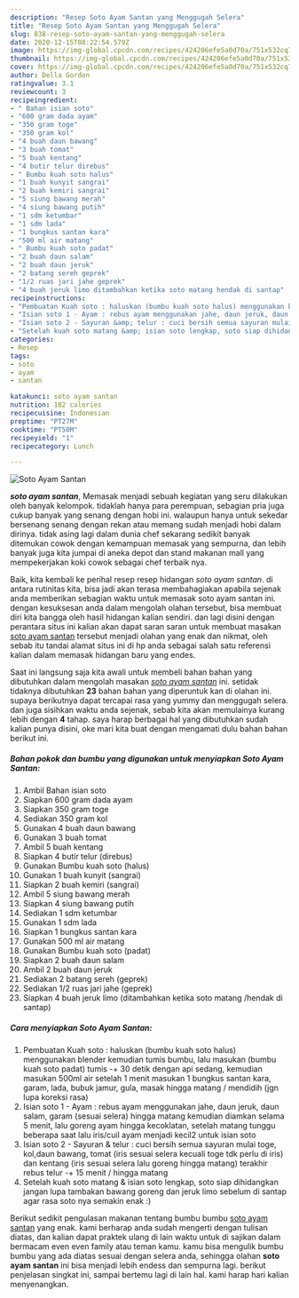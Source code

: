 ```yaml
---
description: "Resep Soto Ayam Santan yang Menggugah Selera"
title: "Resep Soto Ayam Santan yang Menggugah Selera"
slug: 838-resep-soto-ayam-santan-yang-menggugah-selera
date: 2020-12-15T08:22:54.579Z
image: https://img-global.cpcdn.com/recipes/424206efe5a0d70a/751x532cq70/soto-ayam-santan-foto-resep-utama.jpg
thumbnail: https://img-global.cpcdn.com/recipes/424206efe5a0d70a/751x532cq70/soto-ayam-santan-foto-resep-utama.jpg
cover: https://img-global.cpcdn.com/recipes/424206efe5a0d70a/751x532cq70/soto-ayam-santan-foto-resep-utama.jpg
author: Della Gordon
ratingvalue: 3.1
reviewcount: 3
recipeingredient:
- " Bahan isian soto"
- "600 gram dada ayam"
- "350 gram toge"
- "350 gram kol"
- "4 buah daun bawang"
- "3 buah tomat"
- "5 buah kentang"
- "4 butir telur direbus"
- " Bumbu kuah soto halus"
- "1 buah kunyit sangrai"
- "2 buah kemiri sangrai"
- "5 siung bawang merah"
- "4 siung bawang putih"
- "1 sdm ketumbar"
- "1 sdm lada"
- "1 bungkus santan kara"
- "500 ml air matang"
- " Bumbu kuah soto padat"
- "2 buah daun salam"
- "2 buah daun jeruk"
- "2 batang sereh geprek"
- "1/2 ruas jari jahe geprek"
- "4 buah jeruk limo ditambahkan ketika soto matang hendak di santap"
recipeinstructions:
- "Pembuatan Kuah soto : haluskan (bumbu kuah soto halus) menggunakan blender kemudian tumis bumbu, lalu masukan (bumbu kuah soto padat) tumis -+ 30 detik dengan api sedang, kemudian masukan 500ml air setelah 1 menit masukan 1 bungkus santan kara, garam, lada, bubuk jamur, gula, masak hingga matang / mendidih (jgn lupa koreksi rasa)"
- "Isian soto 1 - Ayam : rebus ayam menggunakan jahe, daun jeruk, daun salam, garam (sesuai selera) hingga matang kemudian diamkan selama 5 menit, lalu goreng ayam hingga kecoklatan, setelah matang tunggu beberapa saat lalu iris/cuil ayam menjadi kecil2 untuk isian soto"
- "Isian soto 2 - Sayuran &amp; telur : cuci bersih semua sayuran mulai toge, kol,daun bawang, tomat (iris sesuai selera kecuali toge tdk perlu di iris) dan kentang (iris sesuai selera lalu goreng hingga matang) terakhir rebus telur -+ 15 menit / hingga matang"
- "Setelah kuah soto matang &amp; isian soto lengkap, soto siap dihidangkan jangan lupa tambakan bawang goreng dan jeruk limo sebelum di santap agar rasa soto nya semakin enak :)"
categories:
- Resep
tags:
- soto
- ayam
- santan

katakunci: soto ayam santan 
nutrition: 182 calories
recipecuisine: Indonesian
preptime: "PT27M"
cooktime: "PT50M"
recipeyield: "1"
recipecategory: Lunch

---
```



![Soto Ayam Santan](https://img-global.cpcdn.com/recipes/424206efe5a0d70a/751x532cq70/soto-ayam-santan-foto-resep-utama.jpg)

<b><i>soto ayam santan</i></b>, Memasak menjadi sebuah kegiatan yang seru dilakukan oleh banyak kelompok. tidaklah hanya para perempuan, sebagian pria juga cukup banyak yang senang dengan hobi ini. walaupun hanya untuk sekedar bersenang senang dengan rekan atau memang sudah menjadi hobi dalam dirinya. tidak asing lagi dalam dunia chef sekarang sedikit banyak ditemukan cowok dengan kemampuan memasak yang sempurna, dan lebih banyak juga kita jumpai di aneka depot dan stand makanan mall yang mempekerjakan koki cowok sebagai chef terbaik nya.

Baik, kita kembali ke perihal resep resep hidangan <i>soto ayam santan</i>. di antara rutinitas kita, bisa jadi akan terasa membahagiakan apabila sejenak anda memberikan sebagian waktu untuk memasak soto ayam santan ini. dengan kesuksesan anda dalam mengolah olahan tersebut, bisa membuat diri kita bangga oleh hasil hidangan kalian sendiri. dan lagi disini dengan perantara situs ini kalian akan dapat saran saran untuk membuat masakan <u>soto ayam santan</u> tersebut menjadi olahan yang enak dan nikmat, oleh sebab itu tandai alamat situs ini di hp anda sebagai salah satu referensi kalian dalam memasak hidangan baru yang endes.




Saat ini langsung saja kita awali untuk membeli bahan bahan yang dibutuhkan dalam mengolah masakan <u><i>soto ayam santan</i></u> ini. setidak tidaknya dibutuhkan <b>23</b> bahan bahan yang diperuntuk kan di olahan ini. supaya berikutnya dapat tercapai rasa yang yummy dan menggugah selera. dan juga sisihkan waktu anda sejenak, sebab kita akan memulainya kurang lebih dengan <b>4</b> tahap. saya harap berbagai hal yang dibutuhkan sudah kalian punya disini, oke mari kita buat dengan mengamati dulu bahan bahan berikut ini.

<!--inarticleads1-->

##### Bahan pokok dan bumbu yang digunakan untuk menyiapkan Soto Ayam Santan:

1. Ambil  Bahan isian soto
1. Siapkan 600 gram dada ayam
1. Siapkan 350 gram toge
1. Sediakan 350 gram kol
1. Gunakan 4 buah daun bawang
1. Gunakan 3 buah tomat
1. Ambil 5 buah kentang
1. Siapkan 4 butir telur (direbus)
1. Gunakan  Bumbu kuah soto (halus)
1. Gunakan 1 buah kunyit (sangrai)
1. Siapkan 2 buah kemiri (sangrai)
1. Ambil 5 siung bawang merah
1. Siapkan 4 siung bawang putih
1. Sediakan 1 sdm ketumbar
1. Gunakan 1 sdm lada
1. Siapkan 1 bungkus santan kara
1. Gunakan 500 ml air matang
1. Gunakan  Bumbu kuah soto (padat)
1. Siapkan 2 buah daun salam
1. Ambil 2 buah daun jeruk
1. Sediakan 2 batang sereh (geprek)
1. Sediakan 1/2 ruas jari jahe (geprek)
1. Siapkan 4 buah jeruk limo (ditambahkan ketika soto matang /hendak di santap)




<!--inarticleads2-->

##### Cara menyiapkan Soto Ayam Santan:

1. Pembuatan Kuah soto : haluskan (bumbu kuah soto halus) menggunakan blender kemudian tumis bumbu, lalu masukan (bumbu kuah soto padat) tumis -+ 30 detik dengan api sedang, kemudian masukan 500ml air setelah 1 menit masukan 1 bungkus santan kara, garam, lada, bubuk jamur, gula, masak hingga matang / mendidih (jgn lupa koreksi rasa)
1. Isian soto 1 - Ayam : rebus ayam menggunakan jahe, daun jeruk, daun salam, garam (sesuai selera) hingga matang kemudian diamkan selama 5 menit, lalu goreng ayam hingga kecoklatan, setelah matang tunggu beberapa saat lalu iris/cuil ayam menjadi kecil2 untuk isian soto
1. Isian soto 2 - Sayuran &amp; telur : cuci bersih semua sayuran mulai toge, kol,daun bawang, tomat (iris sesuai selera kecuali toge tdk perlu di iris) dan kentang (iris sesuai selera lalu goreng hingga matang) terakhir rebus telur -+ 15 menit / hingga matang
1. Setelah kuah soto matang &amp; isian soto lengkap, soto siap dihidangkan jangan lupa tambakan bawang goreng dan jeruk limo sebelum di santap agar rasa soto nya semakin enak :)




Berikut sedikit pengulasan makanan tentang bumbu bumbu <u>soto ayam santan</u> yang enak. kami berharap anda sudah mengerti dengan tulisan diatas, dan kalian dapat praktek ulang di lain waktu untuk di sajikan dalam bermacam even even family atau teman kamu. kamu bisa mengulik bumbu bumbu yang ada diatas sesuai dengan selera anda, sehingga olahan <b>soto ayam santan</b> ini bisa menjadi lebih endess dan sempurna lagi. berikut penjelasan singkat ini, sampai bertemu lagi di lain hal. kami harap hari kalian menyenangkan.
